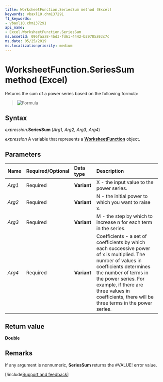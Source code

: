 ```yaml
---
title: WorksheetFunction.SeriesSum method (Excel)
keywords: vbaxl10.chm137291
f1_keywords:
- vbaxl10.chm137291
api_name:
- Excel.WorksheetFunction.SeriesSum
ms.assetid: 096faaa8-4bd3-fd61-4442-b29785a93c7c
ms.date: 05/25/2019
ms.localizationpriority: medium
---
```



# WorksheetFunction.SeriesSum method (Excel)

Returns the sum of a power series based on the following formula:

> ![Formula](../images/awfsrssm_ZA06051246.gif)


## Syntax

_expression_.**SeriesSum** (_Arg1_, _Arg2_, _Arg3_, _Arg4_)

_expression_ A variable that represents a **[WorksheetFunction](Excel.WorksheetFunction.md)** object.


## Parameters

|Name|Required/Optional|Data type|Description|
|:-----|:-----|:-----|:-----|
| _Arg1_|Required| **Variant**|X - the input value to the power series.|
| _Arg2_|Required| **Variant**|N - the initial power to which you want to raise x.|
| _Arg3_|Required| **Variant**|M - the step by which to increase n for each term in the series.|
| _Arg4_|Required| **Variant**|Coefficients - a set of coefficients by which each successive power of x is multiplied. The number of values in coefficients determines the number of terms in the power series. For example, if there are three values in coefficients, there will be three terms in the power series.|

## Return value

**Double**


## Remarks

If any argument is nonnumeric, **SeriesSum** returns the #VALUE! error value.




[!include[Support and feedback](~/includes/feedback-boilerplate.md)]